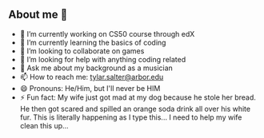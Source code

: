 ## About me 👋

- 🔭 I’m currently working on CS50 course through edX
- 🌱 I’m currently learning the basics of coding
- 👯 I’m looking to collaborate on games
- 🤔 I’m looking for help with anything coding related 
- 💬 Ask me about my background as a musician
- 📫 How to reach me: tylar.salter@arbor.edu
- 😄 Pronouns: He/Him, but I'll never be HIM
- ⚡ Fun fact: My wife just got mad at my dog because he stole her bread. He then got scared and spilled an orange soda drink all over his white fur. This is literally happening as I type this... I need to help my wife clean this up...
